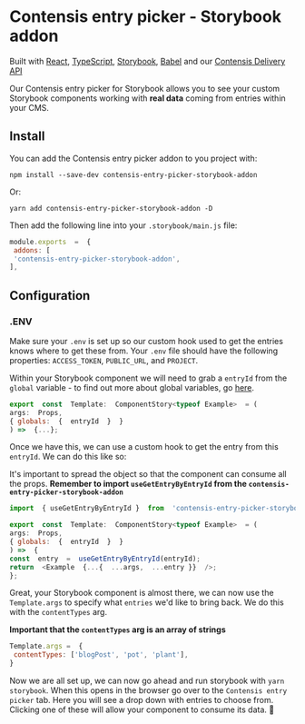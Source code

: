 # Contensis entry picker - Storybook addon

Built with [React](https://reactjs.org/), [TypeScript](https://www.typescriptlang.org/), [Storybook](https://storybook.js.org/), [Babel](https://babeljs.io/) and our [Contensis Delivery API](https://www.npmjs.com/package/contensis-delivery-api)

Our Contensis entry picker for Storybook allows you to see your custom Storybook components working with **real data** coming from entries within your CMS.

## Install

You can add the Contensis entry picker addon to you project with:

`npm install --save-dev contensis-entry-picker-storybook-addon`

Or:

`yarn add contensis-entry-picker-storybook-addon -D`

Then add the following line into your `.storybook/main.js` file:  

``` javascript
module.exports  =  {
 addons: [
 'contensis-entry-picker-storybook-addon',
],
```

## Configuration

### .ENV

Make sure your `.env` is set up so our custom hook used to get the entries knows where to get these from. Your `.env` file should have the following properties: `ACCESS_TOKEN`, `PUBLIC_URL`, and `PROJECT`.

Within your Storybook component we will need to grab a `entryId` from the  `global` variable - to find out more about global variables, go [here](https://storybook.js.org/docs/react/essentials/toolbars-and-globals).

``` javascript
export  const  Template:  ComponentStory<typeof Example>  = (
args:  Props, 
{ globals:  {  entryId  }  }
) =>  {...};
```

Once we have this, we can use a custom hook to get the entry from this `entryId`. We can do this like so:

It's important to spread the object so that the component can consume all the props.
**Remember to import `useGetEntryByEntryId` from the `contensis-entry-picker-storybook-addon`**

``` javascript
import  { useGetEntryByEntryId }  from  'contensis-entry-picker-storybook-addon';

export  const  Template:  ComponentStory<typeof Example>  = (
args:  Props,
{ globals:  {  entryId  }  }
) =>  {
const  entry  =  useGetEntryByEntryId(entryId);
return  <Example  {...{  ...args,  ...entry }}  />;
};
```

Great, your Storybook component is almost there, we can now use the `Template.args` to specify what `entries` we'd like to bring back. We do this with the `contentTypes` arg.

**Important that the `contentTypes` arg is an array of strings**

``` javascript
Template.args =  {
 contentTypes: ['blogPost', 'pot', 'plant'],
}
```

Now we are all set up, we can now go ahead and run storybook with `yarn storybook`. When this opens in the browser go over to the `Contensis entry picker` tab. Here you will see a drop down with entries to choose from. Clicking one of these will allow your component to consume its data. 🎉
